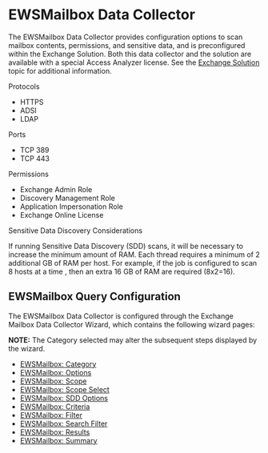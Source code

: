 # EWSMailbox Data Collector

The EWSMailbox Data Collector provides configuration options to scan mailbox contents, permissions,
and sensitive data, and is preconfigured within the Exchange Solution. Both this data collector and
the solution are available with a special Access Analyzer license. See the
[Exchange Solution](/docs/accessanalyzer/12.0/solutions/exchange/overview.md) topic for additional information.

Protocols

- HTTPS
- ADSI
- LDAP

Ports

- TCP 389
- TCP 443

Permissions

- Exchange Admin Role
- Discovery Management Role
- Application Impersonation Role
- Exchange Online License

Sensitive Data Discovery Considerations

If running Sensitive Data Discovery (SDD) scans, it will be necessary to increase the minimum amount
of RAM. Each thread requires a minimum of 2 additional GB of RAM per host. For example, if the job
is configured to scan 8 hosts at a time , then an extra 16 GB of RAM are required (8x2=16).

## EWSMailbox Query Configuration

The EWSMailbox Data Collector is configured through the Exchange Mailbox Data Collector Wizard,
which contains the following wizard pages:

**NOTE:** The Category selected may alter the subsequent steps displayed by the wizard.

- [EWSMailbox: Category](/docs/accessanalyzer/12.0/administration/data-collectors/ewsmailbox/category.md)
- [EWSMailbox: Options](/docs/accessanalyzer/12.0/administration/data-collectors/ewsmailbox/options.md)
- [EWSMailbox: Scope](/docs/accessanalyzer/12.0/administration/data-collectors/ewsmailbox/scope.md)
- [EWSMailbox: Scope Select](/docs/accessanalyzer/12.0/administration/data-collectors/ewsmailbox/scopeselect.md)
- [EWSMailbox: SDD Options](/docs/accessanalyzer/12.0/administration/data-collectors/ewsmailbox/sddoptions.md)
- [EWSMailbox: Criteria](/docs/accessanalyzer/12.0/administration/data-collectors/ewsmailbox/criteria.md)
- [EWSMailbox: Filter](/docs/accessanalyzer/12.0/administration/data-collectors/ewsmailbox/filter.md)
- [EWSMailbox: Search Filter](/docs/accessanalyzer/12.0/administration/data-collectors/ewsmailbox/searchfilter.md)
- [EWSMailbox: Results](/docs/accessanalyzer/12.0/administration/data-collectors/ewsmailbox/results.md)
- [EWSMailbox: Summary](/docs/accessanalyzer/12.0/administration/data-collectors/ewsmailbox/summary.md)
